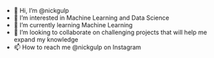 - 👋 Hi, I’m @nickgulp
- 👀 I’m interested in Machine Learning and Data Science
- 🌱 I’m currently learning Machine Learning
- 💞️ I’m looking to collaborate on challenging projects that will help me expand my knowledge
- 📫 How to reach me @nickgulp on Instagram

<!---
nickgulp/nickgulp is a ✨ special ✨ repository because its `README.md` (this file) appears on your GitHub profile.
You can click the Preview link to take a look at your changes.
--->
